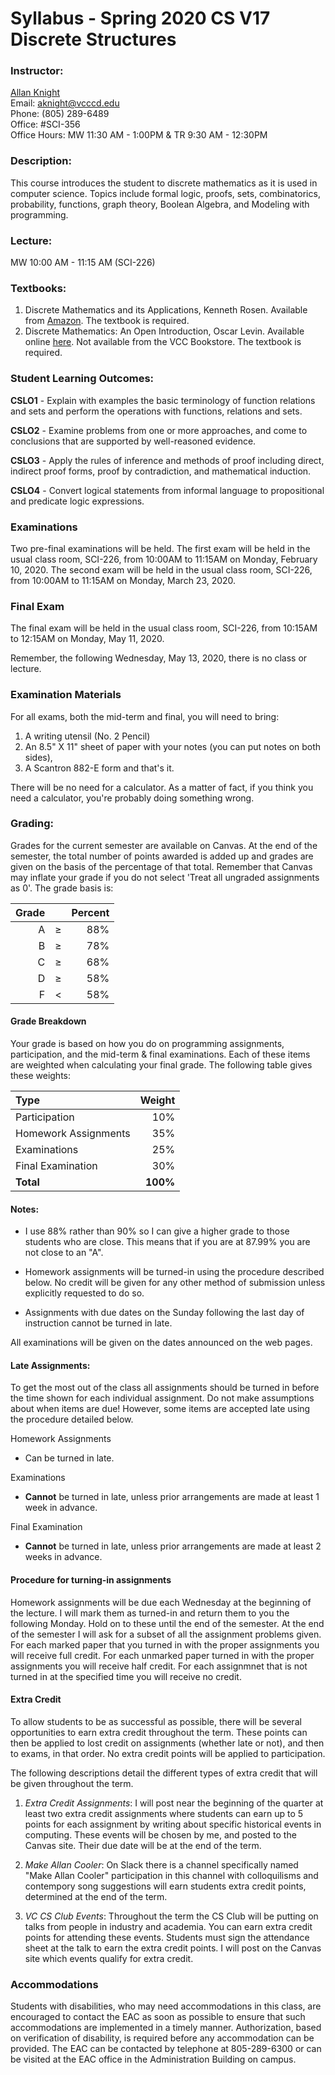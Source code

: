 # Syllabus - Spring 2020 CS V17 Discrete Structures

### Instructor:

[Allan Knight](https://www.linkedin.com/in/allanknight)  
Email: [aknight@vcccd.edu](mailto:aknight@vcccd.edu)  
Phone: (805) 289-6489  
Office: #SCI-356  
Office Hours: MW 11:30 AM - 1:00PM & TR 9:30 AM - 12:30PM

### Description:  

This course introduces the student to discrete mathematics as it is used in computer science. Topics include formal logic, proofs, sets, combinatorics, probability, functions, graph theory, Boolean Algebra, and Modeling with programming.

### Lecture:

MW 10:00 AM - 11:15 AM (SCI-226)

### Textbooks: 

1. Discrete Mathematics and its Applications, Kenneth Rosen. Available from [Amazon](https://www.amazon.com/Discrete-Mathematics-Applications-Kenneth-author/dp/1260091996/). The textbook is required.
1. Discrete Mathematics: An Open Introduction, Oscar Levin. Available online [here](http://discrete.openmathbooks.org/download.php). Not available from the VCC Bookstore. The textbook is required.

### Student Learning Outcomes:

**CSLO1** - Explain with examples the basic terminology of function relations and sets and perform  the operations with functions, relations and sets.

**CSLO2** - Examine problems from one or more approaches, and come to conclusions that are supported by well-reasoned evidence.

**CSLO3** - Apply the rules of inference and methods of proof including direct, indirect proof forms, proof by contradiction, and mathematical induction.

**CSLO4** - Convert logical statements from informal language to propositional and predicate logic expressions.

### Examinations

Two pre-final examinations will be held.  The first exam will be held in the usual class room, SCI-226, from 10:00AM to 11:15AM on Monday, 
February 10, 2020. The second exam will be held in the usual class room, SCI-226, from 10:00AM to 11:15AM on Monday, March 23, 2020.

### Final Exam

The final exam will be held in the usual class room, SCI-226, from 10:15AM to 12:15AM on Monday, May 11, 2020.

Remember, the following Wednesday, May 13, 2020, there is no class or lecture.

### Examination Materials

For all exams, both the mid-term and final, you will need to bring:

1. A writing utensil (No. 2 Pencil) 
1. An 8.5" X 11" sheet of paper with your notes (you can put notes on both sides), 
1. A Scantron 882-E form and that's it. 

There will be no need for a calculator. As a matter of fact, if you think you  need a calculator, you're probably doing 
something wrong.

### Grading:

Grades for the current semester are available on Canvas. At the end of the semester, the total number of points awarded is added up and 
grades are given on the basis of the percentage of that total. Remember that Canvas may inflate your grade if you do not select 'Treat all ungraded assignments as 0'. The grade basis is:

| Grade|     | Percent |
|-----:|:---:|--------:|
| A    |  ≥  |     88% |
| B    |  ≥  |     78% |
| C    |  ≥  |     68% |
| D    |  ≥  |     58% |
| F    |  <  |     58% |


#### Grade Breakdown

Your grade is based on how you do on programming assignments, participation, and the mid-term & final examinations. Each of these items are weighted when calculating your final grade. The following table gives these weights:

|Type                             |Weight|
|:--------------------------------|-----:|
| Participation                   |  10% |
| Homework Assignments            |  35% |
| Examinations                    |  25% |
| Final Examination               |  30% |
|**Total**                        | **100%** | 

#### Notes:

- I use 88% rather than 90% so I can give a higher grade to those students who are close. This means that if you are at 87.99% you are not close to an "A".

- Homework assignments will be turned-in using the procedure described below. No credit will be given for any other method of submission unless explicitly requested to do so.

- Assignments with due dates on the Sunday following the last day of instruction cannot be turned in late.

All examinations will be given on the dates announced on the web pages.

#### Late Assignments:

To get the most out of the class all assignments should be turned in before the time shown for each individual assignment. Do not make assumptions about when items are due! However, some items are accepted late using the procedure detailed below.

Homework Assignments  
- Can be turned in late.

Examinations  
- **Cannot** be turned in late, unless prior arrangements are made at least 1 week in advance.

Final Examination 
- **Cannot** be turned in late, unless prior arrangements are made at least 2 weeks in advance.

#### Procedure for turning-in assignments

Homework assignments will be due each Wednesday at the beginning of the lecture. I will mark them as turned-in and return them to you the following Monday. Hold on to these until the end of the semester. At the end of the semester I will ask for a subset of all the assignment problems given. For each marked paper that you turned in with the proper assignments you will receive full credit. For each unmarked paper turned in with the proper assignments you will receive half credit. For each assignmnet that is not turned in at the specified time you will receive no credit. 

#### Extra Credit

To allow students to be as successful as possible, there will be several opportunities to earn extra credit throughout the term. These points can then be applied to lost credit on assignments (whether late or not), and then to exams, in that order. No extra credit points will be applied to participation.

The following descriptions detail the different types of extra credit that will be given throughout the term.

1. _Extra Credit Assignments_: I will post near the beginning of the quarter at least two extra credit assignments where students can earn up to 5 points for each assignment by writing about specific historical events in computing. These events will be chosen by me, and posted to the Canvas site. Their due date will be at the end of the term.

3. _Make Allan Cooler_: On Slack there is a channel specifically named "Make Allan Cooler" participation in this channel with colloquilisms and contempory song suggestions will earn students extra credit points, determined at the end of the term.

3. _VC CS Club Events_: Throughout the term the CS Club will be putting on talks from people in industry and academia. You can earn extra credit points for attending these events. Students must sign the attendance sheet at the talk to earn the extra credit points. I will post on the Canvas site which events qualify for extra credit.

### Accommodations

Students with disabilities, who may need accommodations in this class, are encouraged to
contact the EAC as soon as possible to ensure that such accommodations are implemented in a
timely manner. Authorization, based on verification of disability, is required before any
accommodation can be provided. The EAC can be contacted by telephone at 805-289-6300 or
can be visited at the EAC office in the Administration Building on campus.
